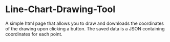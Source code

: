 # Line-Chart-Drawing-Tool
A simple html page that allows you to draw and downloads the coordinates of the drawing upon clicking a button. The saved data is a JSON containing coordinates for each point.

